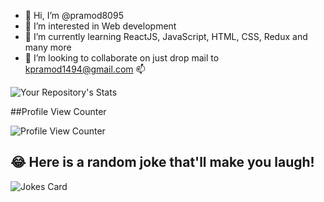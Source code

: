 - 👋 Hi, I’m @pramod8095
- 👀 I’m interested in Web development 
- 🌱 I’m currently learning ReactJS, JavaScript, HTML, CSS, Redux and many more
- 💞️ I’m looking to collaborate on just drop mail to kpramod1494@gmail.com 📫

<!---
pramod8095/pramod8095 is a ✨ special ✨ repository because its `README.md` (this file) appears on your GitHub profile.
You can click the Preview link to take a look at your changes.
--->

![Your Repository's Stats](https://github-readme-stats.vercel.app/api?username=pramod8095&show_icons=true)

##Profile View Counter

![Profile View Counter](https://komarev.com/ghpvc/?username=pramod8095)


## 😂 Here is a random joke that'll make you laugh!
![Jokes Card](https://readme-jokes.vercel.app/api)
